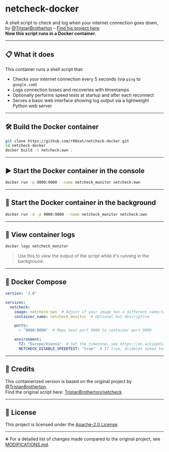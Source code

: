 # netcheck-docker

A shell script to check and log when your internet connection goes down, by [@TristanBrotherton](https://github.com/TristanBrotherton) – [Find his project here](https://github.com/TristanBrotherton/netcheck)  
**Now this script runs in a Docker container.**

---

## 📋 What it does

This container runs a shell script that:

- Checks your internet connection every 5 seconds (via `ping` to `google.com`)
- Logs connection losses and recoveries with timestamps
- Optionally performs speed tests at startup and after each reconnect
- Serves a basic web interface showing log output via a lightweight Python web server

---

## 🛠️ Build the Docker container

```bash
git clone https://github.com/r00xat/netcheck-docker.git
cd netcheck-docker
docker build -t netcheck:own .
```

---

## ▶️ Start the Docker container in the console

```bash
docker run -p 9000:9000 --name netcheck_monitor netcheck:own
```

---

## 🔄 Start the Docker container in the background

```bash
docker run -d -p 9000:9000 --name netcheck_monitor netcheck:own
```

---

## 🧪 View container logs

```bash
docker logs netcheck_monitor
```

> Use this to view the output of the script while it's running in the background.

---

## 🧱 Docker Compose

```yaml
version: '3.8'

services:
  netcheck:
    image: netcheck:own  # Adjust if your image has a different name/tag
    container_name: netcheck_monitor  # Optional but descriptive

    ports:
      - "9000:9000"  # Maps host port 9000 to container port 9000

    environment:
      TZ: "Europe/Vienna"  # Set the timezone; see https://en.wikipedia.org/wiki/List_of_tz_database_time_zones
      NETCHECK_DISABLE_SPEEDTEST: "true"  # If true, disables speed tests after reconnect/start
```

---

## 🙏 Credits

This containerized version is based on the original project by [@TristanBrotherton](https://github.com/TristanBrotherton).  
Find the original script here: [TristanBrotherton/netcheck](https://github.com/TristanBrotherton/netcheck)

---

## 📄 License

This project is licensed under the [Apache-2.0 License](LICENSE).

---

➕ For a detailed list of changes made compared to the original project, see [MODIFICATIONS.md](MODIFICATIONS.md).
